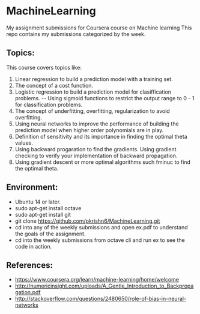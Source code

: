 # MachineLearning
My assignment submissions for Coursera course on Machine learning
This repo contains my submissions categorized by the week.

Topics:
------
This course covers topics like:
1) Linear regression to build a prediction model with a training set.
2) The concept of  a cost function.
3) Logistic regression to build a prediction model for clasiffication problems.
    -- Using sigmoid functions to restrict the output range to 0 - 1 for classification problems.
4) The concept of underfitting, overfitting, regularization to avoid overfitting.
5) Using neural networks to improve the performance of building the prediction model when higher order polynomials are in play.
6) Definition of sensitivity and its importance in finding the optimal theta values.
7) Using backward progaration to find the gradients. Using gradient checking to verify your implementation of backward propagation.
8) Using gradient descent or more optimal algorithms such fminuc to find the optimal theta.

Environment:
------------
* Ubuntu 14 or later.
* sudo apt-get install octave
* sudo apt-get install git
* git clone https://github.com/pkrishn6/MachineLearning.git
* cd into any of the weekly submissions and open ex<number>.pdf to understand the goals of the assignment.
* cd into the weekly submissions from octave cli and run ex<number> to see the code in action.

References:
------------
* https://www.coursera.org/learn/machine-learning/home/welcome
* http://numericinsight.com/uploads/A_Gentle_Introduction_to_Backpropagation.pdf
* http://stackoverflow.com/questions/2480650/role-of-bias-in-neural-networks
